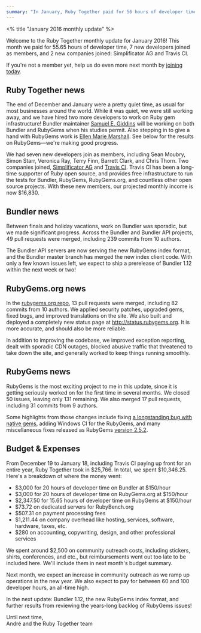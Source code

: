 ```yaml
---
summary: "In January, Ruby Together paid for 56 hours of developer time, released RubyGems 2.5.2, hired two more developers, and gained 9 new members."
---
```

<% title "January 2016 monthly update" %>

Welcome to the Ruby Together monthly update for January 2016! This month we paid for 55.65 hours of developer time, 7 new developers joined as members, and 2 new companies joined: Simplificator AG and Travis CI.

If you're not a member yet, help us do even more next month by [joining today](https://rubytogether.org/join).

## Ruby Together news

The end of December and January were a pretty quiet time, as usual for most businesses around the world. While it was quiet, we were still working away, and we have hired two more developers to work on Ruby gem infrastructure! Bundler maintainer [Samuel E. Giddins](https://twitter.com/segiddins) will be working on both Bundler and RubyGems when his studies permit. Also stepping in to give a hand with RubyGems work is [Ellen Marie Marshall](http://twitter.com/duckinator). See below for the results on RubyGems—we're making good progress.

We had seven new developers join as members, including Sean Moubry, Simon Starr, Veronica Ray, Terry Finn, Barrett Clark, and Chris Thorn. Two companies joined, [Simplificator AG](http://www.simplificator.com/en) and [Travis CI](https://travis-ci.com). Travis CI has been a long-time supporter of Ruby open source, and provides free infrastructure to run the tests for Bundler, RubyGems, RubyGems.org, and countless other open source projects. With these new members, our projected monthly income is now $16,830.

## Bundler news

Between finals and holiday vacations, work on Bundler was sporadic, but we made significant progress. Across the Bundler and Bundler API projects, 49 pull requests were merged, including 239 commits from 10 authors.

The Bundler API servers are now serving the new RubyGems index format, and the Bundler master branch has merged the new index client code. With only a few known issues left, we expect to ship a prerelease of Bundler 1.12 within the next week or two!

## RubyGems.org news

In the [rubygems.org repo](https://github.com/rubygems/rubygems.org/), 13 pull requests were merged, including 82 commits from 10 authors. We applied security patches, upgraded gems, fixed bugs, and improved translations on the site. We also built and deployed a completely new status page at http://status.rubygems.org. It is more accurate, and should also be more reliable.

In addition to improving the codebase, we improved exception reporting, dealt with sporadic CDN outages, blocked abusive traffic that threatened to take down the site, and generally worked to keep things running smoothly.

## RubyGems news

RubyGems is the most exciting project to me in this update, since it is getting seriously worked on for the first time in several months. We closed 50 issues, leaving only 131 remaining. We also merged 17 pull requests, including 31 commits from 9 authors.

Some highlights from those changes include fixing [a longstanding bug with native gems](https://github.com/rubygems/rubygems/issues/977), adding Windows CI for the RubyGems, and many miscellaneous fixes released as RubyGems [version 2.5.2](https://github.com/rubygems/rubygems/blob/master/History.txt#L3).

## Budget & Expenses

From December 19 to January 18, including Travis CI paying up front for an entire year, Ruby Together took in $25,766. In total, we spent $10,346.25. Here's a breakdown of where the money went:

  - $3,000 for 20 hours of developer time on Bundler at $150/hour
  - $3,000 for 20 hours of developer time on RubyGems.org at $150/hour
  - $2,347.50 for 15.65 hours of developer time on RubyGems at $150/hour
  - $73.72 on dedicated servers for RubyBench.org
  - $507.31 on payment processing fees
  - $1,211.44 on company overhead like hosting, services, software, hardware, taxes, etc.
  - $280 on accounting, copywriting, design, and other professional services

We spent around $2,500 on community outreach costs, including stickers, shirts, conferences, and etc., but reimbursements went out too late to be included here. We'll include them in next month's budget summary.

Next month, we expect an increase in community outreach as we ramp up operations in the new year. We also expect to pay for between 60 and 100 developer hours, an all-time high.

In the next update: Bundler 1.12, the new RubyGems index format, and further results from reviewing the years-long backlog of RubyGems issues!

Until next time,<br>
André and the Ruby Together team
